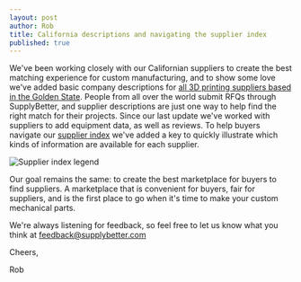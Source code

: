```yaml
--- 
layout: post
author: Rob
title: California descriptions and navigating the supplier index
published: true
---
```


We've been working closely with our Californian suppliers to create the best matching experience for custom manufacturing, and to show some love we've added basic company descriptions for [all 3D printing suppliers based in the Golden State](http://www.supplybetter.com/guides/unitedstates-california-3dprinting). People from all over the world submit RFQs through SupplyBetter, and supplier descriptions are just one way to help find the right match for their projects. Since our last update we've worked with suppliers to add equipment data, as well as reviews. To help buyers navigate our [supplier index](http://www.supplybetter.com/suppliers) we've added a key to quickly illustrate which kinds of information are available for each supplier. 

![Supplier index legend](/blog/images/supplier_index_key.png)

Our goal remains the same: to create the best marketplace for buyers to find suppliers. A marketplace that is convenient for buyers, fair for suppliers, and is the first place to go when it's time to make your custom mechanical parts. 

We're always listening for feedback, so feel free to let us know what you think at feedback@supplybetter.com

Cheers,

Rob
